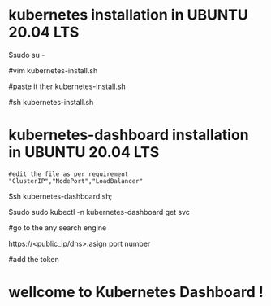# kubernetes installation in UBUNTU 20.04 LTS
   $sudo su -
   
   #vim kubernetes-install.sh
   
   #paste it ther kubernetes-install.sh 
   
   #sh kubernetes-install.sh
 
 # kubernetes-dashboard installation in UBUNTU 20.04 LTS

    #edit the file as per requirement "ClusterIP","NodePort","LoadBalancer"

   $sh kubernetes-dashboard.sh;
   
   $sudo sudo kubectl -n kubernetes-dashboard get svc
   
   #go to the any search engine
   
   https://<public_ip/dns>:asign port number 
   
   #add the token 
   
  # wellcome to Kubernetes Dashboard !
   
